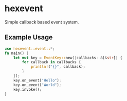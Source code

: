 # hexevent
Simple callback based event system.
## Example Usage
```rust
use hexevent::event::*;
fn main() {
    let mut key = EventKey::new(|callbacks: &[&str]| {
        for callback in callbacks {
            println!("{}", callback);
        }
    });
    key.on_event("Hello");
    key.on_event("World");
    key.invoke();
}
```